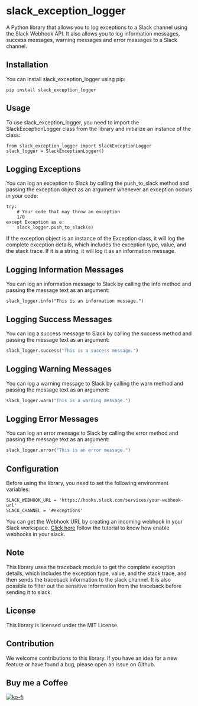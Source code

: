 # slack_exception_logger

A Python library that allows you to log exceptions to a Slack channel using the Slack Webhook API. It also allows you to
log information messages, success messages, warning messages and error messages to a Slack channel.

## Installation

You can install slack_exception_logger using pip:

```
pip install slack_exception_logger
```

## Usage

To use slack_exception_logger, you need to import the SlackExceptionLogger class from the library and initialize an
instance of the class:

```
from slack_exception_logger import SlackExceptionLogger
slack_logger = SlackExceptionLogger()
```

## Logging Exceptions

You can log an exception to Slack by calling the push_to_slack method and passing the exception object as an argument
whenever an exception occurs in your code:

```
try:
    # Your code that may throw an exception
    1/0
except Exception as e:
    slack_logger.push_to_slack(e)
```

If the exception object is an instance of the Exception class, it will log the complete exception details, which
includes the exception type, value, and the stack trace. If it is a string, it will log it as an information message.

## Logging Information Messages

You can log an information message to Slack by calling the info method and passing the message text as an argument:

```
slack_logger.info("This is an information message.")
```

## Logging Success Messages

You can log a success message to Slack by calling the success method and passing the message text as an argument:
```python
slack_logger.success("This is a success message.")
```

## Logging Warning Messages
You can log a warning message to Slack by calling the warn method and passing the message text as an argument:
```python
slack_logger.warn("This is a warning message.")
```
## Logging Error Messages
You can log an error message to Slack by calling the error method and passing the message text as an argument:
```python
slack_logger.error("This is an error message.")
```

## Configuration
Before using the library, you need to set the following environment variables:
```
SLACK_WEBHOOK_URL = 'https://hooks.slack.com/services/your-webhook-url'
SLACK_CHANNEL = '#exceptions'
```

You can get the Webhook URL by creating an incoming webhook in your Slack workspace.
[Click here](https://towardsdev.com/easy-error-tracking-a-python-library-that-sends-exceptions-directly-to-your-slack-channel-450ee9944b0c) follow the tutorial to know how enable webhooks in your slack.

## Note

This library uses the traceback module to get the complete exception details, which includes the exception type, value,
and the stack trace, and then sends the traceback information to the slack channel.
It is also possible to filter out the sensitive information from the traceback before sending it to slack.

## License

This library is licensed under the MIT License.

## Contribution

We welcome contributions to this library. If you have an idea for a new feature or have found a bug, please open an
issue on Github.

## Buy me a Coffee

[![ko-fi](https://ko-fi.com/img/githubbutton_sm.svg)](https://ko-fi.com/dillibabukadati)

